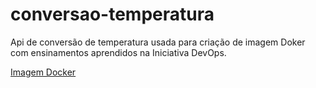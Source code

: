 # conversao-temperatura

Api de conversão de temperatura usada para criação de imagem Doker com ensinamentos aprendidos na Iniciativa DevOps.

[Imagem Docker](https://hub.docker.com/repository/docker/aleehiginoo/conversao-temperatura)
